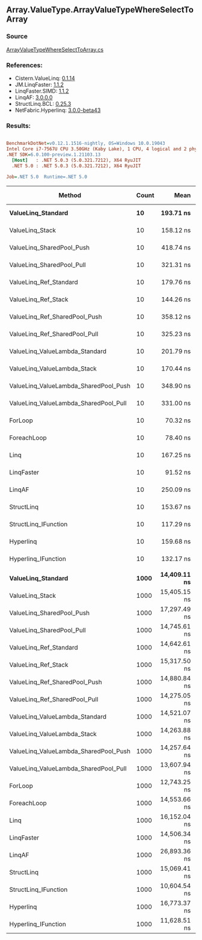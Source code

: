 ﻿## Array.ValueType.ArrayValueTypeWhereSelectToArray

### Source
[ArrayValueTypeWhereSelectToArray.cs](../LinqBenchmarks/Array/ValueType/ArrayValueTypeWhereSelectToArray.cs)

### References:
- Cistern.ValueLinq: [0.1.14](https://www.nuget.org/packages/Cistern.ValueLinq/0.1.14)
- JM.LinqFaster: [1.1.2](https://www.nuget.org/packages/JM.LinqFaster/1.1.2)
- LinqFaster.SIMD: [1.1.2](https://www.nuget.org/packages/LinqFaster.SIMD/1.0.3)
- LinqAF: [3.0.0.0](https://www.nuget.org/packages/LinqAF/3.0.0.0)
- StructLinq.BCL: [0.25.3](https://www.nuget.org/packages/StructLinq.BCL/0.25.3)
- NetFabric.Hyperlinq: [3.0.0-beta43](https://www.nuget.org/packages/NetFabric.Hyperlinq/3.0.0-beta43)

### Results:
``` ini

BenchmarkDotNet=v0.12.1.1516-nightly, OS=Windows 10.0.19043
Intel Core i7-7567U CPU 3.50GHz (Kaby Lake), 1 CPU, 4 logical and 2 physical cores
.NET SDK=6.0.100-preview.1.21103.13
  [Host]   : .NET 5.0.3 (5.0.321.7212), X64 RyuJIT
  .NET 5.0 : .NET 5.0.3 (5.0.321.7212), X64 RyuJIT

Job=.NET 5.0  Runtime=.NET 5.0  

```
|                                Method | Count |         Mean |      Error |     StdDev |       Median | Ratio | RatioSD |   Gen 0 | Gen 1 | Gen 2 | Allocated |
|-------------------------------------- |------ |-------------:|-----------:|-----------:|-------------:|------:|--------:|--------:|------:|------:|----------:|
|                    **ValueLinq_Standard** |    **10** |    **193.71 ns** |   **0.439 ns** |   **0.389 ns** |    **193.62 ns** |  **2.75** |    **0.03** |  **0.0725** |     **-** |     **-** |     **152 B** |
|                       ValueLinq_Stack |    10 |    158.12 ns |   0.353 ns |   0.330 ns |    158.02 ns |  2.25 |    0.02 |  0.0725 |     - |     - |     152 B |
|             ValueLinq_SharedPool_Push |    10 |    418.74 ns |   0.774 ns |   0.686 ns |    418.72 ns |  5.96 |    0.05 |  0.0725 |     - |     - |     152 B |
|             ValueLinq_SharedPool_Pull |    10 |    321.31 ns |   1.465 ns |   1.298 ns |    321.18 ns |  4.57 |    0.04 |  0.0725 |     - |     - |     152 B |
|                ValueLinq_Ref_Standard |    10 |    179.76 ns |   0.905 ns |   0.756 ns |    179.74 ns |  2.55 |    0.02 |  0.0725 |     - |     - |     152 B |
|                   ValueLinq_Ref_Stack |    10 |    144.26 ns |   0.356 ns |   0.316 ns |    144.27 ns |  2.05 |    0.02 |  0.0725 |     - |     - |     152 B |
|         ValueLinq_Ref_SharedPool_Push |    10 |    358.12 ns |   1.066 ns |   0.945 ns |    357.95 ns |  5.09 |    0.05 |  0.0725 |     - |     - |     152 B |
|         ValueLinq_Ref_SharedPool_Pull |    10 |    325.23 ns |   1.922 ns |   1.798 ns |    324.28 ns |  4.62 |    0.03 |  0.0725 |     - |     - |     152 B |
|        ValueLinq_ValueLambda_Standard |    10 |    201.79 ns |   0.907 ns |   0.804 ns |    201.69 ns |  2.87 |    0.03 |  0.0725 |     - |     - |     152 B |
|           ValueLinq_ValueLambda_Stack |    10 |    170.44 ns |   0.632 ns |   0.561 ns |    170.50 ns |  2.42 |    0.02 |  0.0725 |     - |     - |     152 B |
| ValueLinq_ValueLambda_SharedPool_Push |    10 |    348.90 ns |   1.673 ns |   1.565 ns |    348.45 ns |  4.96 |    0.05 |  0.0725 |     - |     - |     152 B |
| ValueLinq_ValueLambda_SharedPool_Pull |    10 |    331.00 ns |   1.172 ns |   1.039 ns |    330.83 ns |  4.71 |    0.05 |  0.0725 |     - |     - |     152 B |
|                               ForLoop |    10 |     70.32 ns |   0.698 ns |   0.619 ns |     70.11 ns |  1.00 |    0.00 |  0.2218 |     - |     - |     464 B |
|                           ForeachLoop |    10 |     78.40 ns |   0.517 ns |   0.458 ns |     78.53 ns |  1.11 |    0.01 |  0.2218 |     - |     - |     464 B |
|                                  Linq |    10 |    167.25 ns |   0.993 ns |   0.880 ns |    167.19 ns |  2.38 |    0.03 |  0.3097 |     - |     - |     648 B |
|                            LinqFaster |    10 |     91.52 ns |   0.497 ns |   0.440 ns |     91.64 ns |  1.30 |    0.01 |  0.3901 |     - |     - |     816 B |
|                                LinqAF |    10 |    250.09 ns |   4.073 ns |   3.810 ns |    249.61 ns |  3.55 |    0.05 |  0.2065 |     - |     - |     432 B |
|                            StructLinq |    10 |    153.67 ns |   0.929 ns |   0.823 ns |    153.81 ns |  2.19 |    0.01 |  0.1185 |     - |     - |     248 B |
|                  StructLinq_IFunction |    10 |    117.29 ns |   0.597 ns |   0.499 ns |    117.24 ns |  1.67 |    0.02 |  0.0726 |     - |     - |     152 B |
|                             Hyperlinq |    10 |    159.68 ns |   1.247 ns |   1.106 ns |    160.15 ns |  2.27 |    0.03 |  0.0725 |     - |     - |     152 B |
|                   Hyperlinq_IFunction |    10 |    132.17 ns |   1.226 ns |   1.024 ns |    132.21 ns |  1.88 |    0.02 |  0.0725 |     - |     - |     152 B |
|                                       |       |              |            |            |              |       |         |         |       |       |           |
|                    **ValueLinq_Standard** |  **1000** | **14,409.11 ns** |  **50.515 ns** |  **44.780 ns** | **14,420.23 ns** |  **1.13** |    **0.01** | **30.2887** |     **-** |     **-** |  **64,080 B** |
|                       ValueLinq_Stack |  1000 | 15,405.15 ns |  67.753 ns |  60.061 ns | 15,388.21 ns |  1.21 |    0.01 | 30.2887 |     - |     - |  64,080 B |
|             ValueLinq_SharedPool_Push |  1000 | 17,297.49 ns |  98.232 ns |  87.080 ns | 17,306.18 ns |  1.36 |    0.01 | 15.1367 |     - |     - |  32,216 B |
|             ValueLinq_SharedPool_Pull |  1000 | 14,745.61 ns |  55.585 ns |  49.274 ns | 14,739.59 ns |  1.16 |    0.01 | 15.1367 |     - |     - |  32,216 B |
|                ValueLinq_Ref_Standard |  1000 | 14,642.61 ns |  70.192 ns |  65.658 ns | 14,618.50 ns |  1.15 |    0.01 | 30.2887 |     - |     - |  64,080 B |
|                   ValueLinq_Ref_Stack |  1000 | 15,317.50 ns |  64.245 ns |  53.648 ns | 15,319.52 ns |  1.20 |    0.01 | 30.2887 |     - |     - |  64,080 B |
|         ValueLinq_Ref_SharedPool_Push |  1000 | 14,880.84 ns |  52.031 ns |  46.124 ns | 14,887.11 ns |  1.17 |    0.01 | 15.1367 |     - |     - |  32,216 B |
|         ValueLinq_Ref_SharedPool_Pull |  1000 | 14,275.05 ns |  75.056 ns |  62.675 ns | 14,275.80 ns |  1.12 |    0.00 | 15.1367 |     - |     - |  32,216 B |
|        ValueLinq_ValueLambda_Standard |  1000 | 14,521.07 ns |  79.513 ns |  66.397 ns | 14,525.31 ns |  1.14 |    0.01 | 30.2887 |     - |     - |  64,080 B |
|           ValueLinq_ValueLambda_Stack |  1000 | 14,263.88 ns | 101.343 ns |  89.838 ns | 14,243.79 ns |  1.12 |    0.01 | 30.2887 |     - |     - |  64,080 B |
| ValueLinq_ValueLambda_SharedPool_Push |  1000 | 14,257.64 ns |  62.999 ns |  52.607 ns | 14,257.55 ns |  1.12 |    0.01 | 15.1367 |     - |     - |  32,216 B |
| ValueLinq_ValueLambda_SharedPool_Pull |  1000 | 13,607.94 ns |  93.252 ns |  77.870 ns | 13,603.04 ns |  1.07 |    0.01 | 15.1367 |     - |     - |  32,216 B |
|                               ForLoop |  1000 | 12,743.25 ns |  58.977 ns |  52.282 ns | 12,754.63 ns |  1.00 |    0.00 | 46.5088 |     - |     - |  97,720 B |
|                           ForeachLoop |  1000 | 14,553.66 ns | 184.610 ns | 172.685 ns | 14,482.62 ns |  1.14 |    0.01 | 46.5088 |     - |     - |  97,720 B |
|                                  Linq |  1000 | 16,152.04 ns |  82.645 ns |  77.306 ns | 16,162.51 ns |  1.27 |    0.01 | 31.2195 |     - |     - |  65,792 B |
|                            LinqFaster |  1000 | 14,506.34 ns | 103.587 ns |  86.500 ns | 14,544.91 ns |  1.14 |    0.01 | 45.4407 |     - |     - |  96,240 B |
|                                LinqAF |  1000 | 26,893.36 ns | 289.360 ns | 270.667 ns | 26,902.12 ns |  2.11 |    0.03 | 46.5088 |     - |     - |  97,688 B |
|                            StructLinq |  1000 | 15,069.41 ns |  61.751 ns |  54.741 ns | 15,068.94 ns |  1.18 |    0.01 | 15.3809 |     - |     - |  32,312 B |
|                  StructLinq_IFunction |  1000 | 10,604.54 ns |  34.972 ns |  31.001 ns | 10,595.64 ns |  0.83 |    0.00 | 15.1367 |     - |     - |  32,216 B |
|                             Hyperlinq |  1000 | 16,773.37 ns | 299.402 ns | 562.350 ns | 16,528.33 ns |  1.36 |    0.05 | 15.1367 |     - |     - |  32,216 B |
|                   Hyperlinq_IFunction |  1000 | 11,628.51 ns |  48.889 ns |  43.339 ns | 11,630.47 ns |  0.91 |    0.01 | 15.1367 |     - |     - |  32,216 B |
